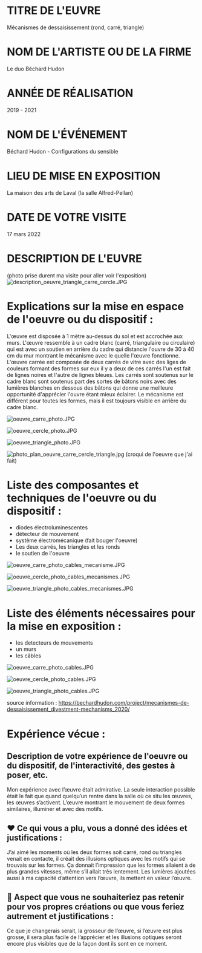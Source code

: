 # TITRE DE L'EUVRE

Mécanismes de dessaisissement (rond, carré, triangle)

# NOM DE L'ARTISTE OU DE LA FIRME

Le duo Béchard Hudon

# ANNÉE DE RÉALISATION

2019 - 2021

# NOM DE L'ÉVÉNEMENT

Béchard Hudon - Configurations du sensible

# LIEU DE MISE EN EXPOSITION

La maison des arts de Laval (la salle Alfred-Pellan)

# DATE DE VOTRE VISITE

17 mars 2022

# DESCRIPTION DE L'EUVRE

(photo prise durent ma visite pour aller voir l'exposition)
![description_oeuvre_triangle_carre_cercle.JPG](mecanismes_dessaisissement_rond_carre_triangle_medias/description_oeuvre_triangle_carre_cercle.JPG)

# Explications sur la mise en espace de l'oeuvre ou du dispositif :

L'œuvre est disposée à 1 mètre au-dessus du sol et est accrochée aux murs. L'œuvre ressemble à un cadre blanc (carré, triangulaire ou circulaire) qui est avec un soutien en arrière du cadre qui distancie l'ouvre de 30 à 40 cm du mur montrant le mécanisme avec le quelle l'œuvre fonctionne. L'œuvre carrée est composée de deux carrés de vitre avec des liges de couleurs formant des formes sur eux il y a deux de ces carrés l'un est fait de lignes noires et l'autre de lignes bleues. Les carrés sont soutenus sur le cadre blanc sont soutenus part des sortes de bâtons noirs avec des lumières blanches en dessous des bâtons qui donne une meilleure opportunité d'apprécier l'ouvre étant mieux éclairer. Le mécanisme est différent pour toutes les formes, mais il est toujours visible en arrière du cadre blanc.

![oeuvre_carre_photo.JPG](mecanismes_dessaisissement_rond_carre_triangle_medias/oeuvre_carre_photo.JPG)

![oeuvre_cercle_photo.JPG](mecanismes_dessaisissement_rond_carre_triangle_medias/oeuvre_cercle_photo.JPG)

![oeuvre_triangle_photo.JPG](mecanismes_dessaisissement_rond_carre_triangle_medias/oeuvre_triangle_photo.JPG)

![photo_plan_oeuvre_carre_cercle_triangle.jpg](mecanismes_dessaisissement_rond_carre_triangle_medias/photo_plan_oeuvre_carre_cercle_triangle.jpg)
(croqui de l'oeuvre que j'ai fait)

# Liste des composantes et techniques de l'oeuvre ou du dispositif :

- diodes électroluminescentes
- détecteur de mouvement
- système électromécanique (fait bouger l'oeuvre)
- Les deux carrés, les triangles et les ronds
- le soutien de l'oeuvre

![oeuvre_carre_photo_cables_mecanisme.JPG](mecanismes_dessaisissement_rond_carre_triangle_medias/oeuvre_carre_photo_cables_mecanisme.JPG)

![oeuvre_cercle_photo_cables_mecanismes.JPG](mecanismes_dessaisissement_rond_carre_triangle_medias/oeuvre_cercle_photo_cables_mecanismes.JPG)

![oeuvre_triangle_photo_cables_mecanismes.JPG](mecanismes_dessaisissement_rond_carre_triangle_medias/oeuvre_triangle_photo_cables_mecanismes.JPG)

# Liste des éléments nécessaires pour la mise en exposition :

- les detecteurs de mouvements
- un murs
- les câbles

![oeuvre_carre_photo_cables.JPG](mecanismes_dessaisissement_rond_carre_triangle_medias/oeuvre_carre_photo_cables.JPG)

![oeuvre_cercle_photo_cables.JPG](mecanismes_dessaisissement_rond_carre_triangle_medias/oeuvre_cercle_photo_cables.JPG)

![oeuvre_triangle_photo_cables.JPG](mecanismes_dessaisissement_rond_carre_triangle_medias/oeuvre_triangle_photo_cables.JPG)

source information : https://bechardhudon.com/project/mecanismes-de-dessaisissement_divestment-mechanisms_2020/

# Expérience vécue :

## Description de votre expérience de l'oeuvre ou du dispositif, de l'interactivité, des gestes à poser, etc.

Mon expérience avec l’œuvre était admirative. La seule interaction possible était le fait que quand quelqu’un rentre dans la salle où ce situ les œuvres, les œuvres s’activent. L’œuvre montrant le mouvement de deux formes similaires, illuminer et avec des motifs.

## ❤️ Ce qui vous a plu, vous a donné des idées et justifications :

J’ai aimé les moments où les deux formes soit carré, rond ou triangles venait en contacte, il créait des illusions optiques avec les motifs qui se trouvais sur les formes. Ça donnait l’impression que les formes allaient à de plus grandes vitesses, même s’il allait très lentement. Les lumières ajoutées aussi à ma capacité d’attention vers l’œuvre, ils mettent en valeur l’œuvre.

## 🤔 Aspect que vous ne souhaiteriez pas retenir pour vos propres créations ou que vous feriez autrement et justifications :

Ce que je changerais serait, la grosseur de l’œuvre, si l’œuvre est plus grosse, il sera plus facile de l’apprécier et les illusions optiques seront encore plus visibles que de la façon dont ils sont en ce moment.

